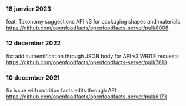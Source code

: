 ### 18 janvier 2023 ###
feat: Taxonomy suggestions API v3 for packaging shapes and materials
https://github.com/openfoodfacts/openfoodfacts-server/pull/8008

### 12 december 2022 ###

fix: add authentification through JSON body for API v3 WRITE requests 
https://github.com/openfoodfacts/openfoodfacts-server/pull/7813

### 10 december 2021 ###
fix issue with nutrition facts edits through API 
https://github.com/openfoodfacts/openfoodfacts-server/pull/6173
